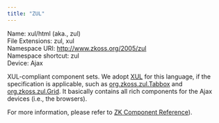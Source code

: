```yaml
---
title: "ZUL"
---
```


Name: xul/html (aka., zul)  
File Extensions: zul, xul  
Namespace URI: http://www.zkoss.org/2005/zul  
Namespace shortcut: zul  
Device: Ajax

XUL-compliant component sets. We adopt
[XUL](https://developer.mozilla.org/En/XUL) for this language, if the
specification is applicable, such as
[org.zkoss.zul.Tabbox](https://www.zkoss.org/javadoc/latest/zk/org/zkoss/zul/Tabbox.html) and
[org.zkoss.zul.Grid](https://www.zkoss.org/javadoc/latest/zk/org/zkoss/zul/Grid.html). It basically contains all rich
components for the Ajax devices (i.e., the browsers).

For more information, please refer to [ZK Component Reference](/zk_component_ref/introduction)).



